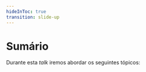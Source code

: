 ```yaml
---
hideInToc: true
transition: slide-up
---
```


# Sumário

Durante esta _talk_ iremos abordar os seguintes tópicos:

<Toc />